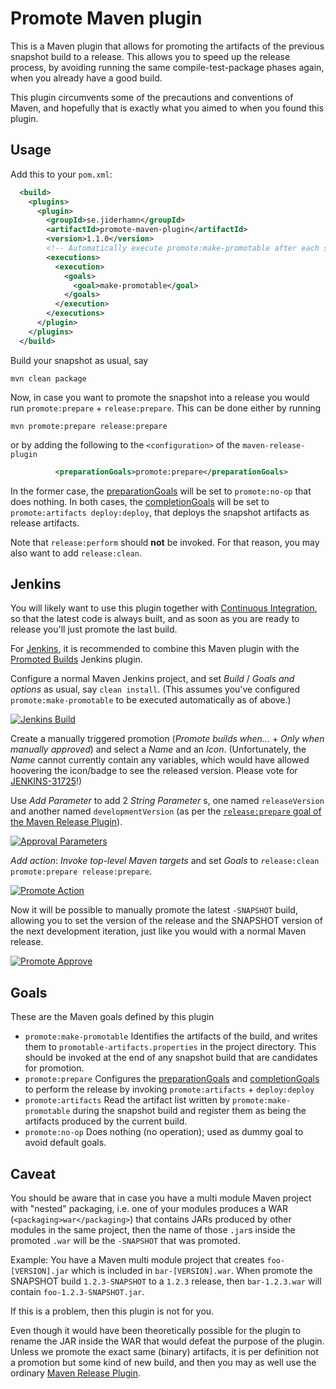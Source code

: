 # Promote Maven plugin

This is a Maven plugin that allows for promoting the artifacts of the previous snapshot build to a release. This allows you to speed
up the release process, by avoiding running the same compile-test-package phases again, when you already have a good build.

This plugin circumvents some of the precautions and conventions of Maven, and hopefully that is exactly what you aimed to when
you found this plugin.
 
## Usage
Add this to your `pom.xml`:
```xml
  <build>
    <plugins>
      <plugin>
        <groupId>se.jiderhamn</groupId>
        <artifactId>promote-maven-plugin</artifactId>
        <version>1.1.0</version>
        <!-- Automatically execute promote:make-promotable after each snapshot build -->
        <executions>
          <execution>
            <goals>
              <goal>make-promotable</goal>
            </goals>
          </execution>
        </executions>
      </plugin>
    </plugins>
  </build>
```

Build your snapshot as usual, say
```
mvn clean package
```

Now, in case you want to promote the snapshot into a release you would run `promote:prepare` + `release:prepare`. This
can be done either by running
```
mvn promote:prepare release:prepare
```
or by adding the following to the `<configuration>` of the `maven-release-plugin`
```xml
          <preparationGoals>promote:prepare</preparationGoals>
```
In the former case, the [preparationGoals](http://maven.apache.org/maven-release/maven-release-plugin/prepare-mojo.html#preparationGoals)
will be set to `promote:no-op` that does nothing. In both cases, the [completionGoals](http://maven.apache.org/maven-release/maven-release-plugin/prepare-mojo.html#completionGoals)
will be set to `promote:artifacts deploy:deploy`, that deploys the snapshot artifacts as release artifacts.

Note that `release:perform` should **not** be invoked. For that reason, you may also want to add `release:clean`.

## Jenkins
You will likely want to use this plugin together with [Continuous Integration](https://en.wikipedia.org/wiki/Continuous_integration),
so that the latest code is always built, and as soon as you are ready to release you'll just promote the last build.

For [Jenkins](https://jenkins.io/), it is recommended to combine this Maven plugin with the 
[Promoted Builds](https://wiki.jenkins-ci.org/display/JENKINS/Promoted+Builds+Plugin) Jenkins plugin.

Configure a normal Maven Jenkins project, and set _Build_ / _Goals and options_ as usual, say `clean install`. (This assumes
you've configured `promote:make-promotable` to be executed automatically as of above.)

[![Jenkins Build](https://cdn.rawgit.com/mjiderhamn/promote-maven-plugin/master/images/jenkins_build_65p.png)](https://cdn.rawgit.com/mjiderhamn/promote-maven-plugin/master/images/jenkins_build.png)

Create a manually triggered promotion (_Promote builds when..._ + _Only when manually approved_) and select a _Name_ and an _Icon_.
(Unfortunately, the _Name_ cannot currently contain any variables, which would have allowed hoovering the icon/badge to see the 
released version. Please vote for [JENKINS-31725](https://issues.jenkins-ci.org/browse/JENKINS-31725)!)

Use _Add Parameter_ to add 2 _String Parameter_ s, one named `releaseVersion` and another named `developmentVersion`
(as per the [`release:prepare` goal of the Maven Release Plugin](https://maven.apache.org/maven-release/maven-release-plugin/prepare-mojo.html)).

[![Approval Parameters](https://cdn.rawgit.com/mjiderhamn/promote-maven-plugin/master/images/jenkins_promote_parameters_65p.png)](https://cdn.rawgit.com/mjiderhamn/promote-maven-plugin/master/images/jenkins_promote_parameters.png)

_Add action_: _Invoke top-level Maven targets_ and set _Goals_ to `release:clean promote:prepare release:prepare`.

[![Promote Action](https://cdn.rawgit.com/mjiderhamn/promote-maven-plugin/master/images/jenkins_promote_actions_65p.png)](https://cdn.rawgit.com/mjiderhamn/promote-maven-plugin/master/images/jenkins_promote_actions.png)

Now it will be possible to manually promote the latest `-SNAPSHOT` build, allowing you to set the version of the release and the
SNAPSHOT version of the next development iteration, just like you would with a normal Maven release. 

[![Promote Approve](https://cdn.rawgit.com/mjiderhamn/promote-maven-plugin/master/images/jenkins_promote_approve_65p.png)](https://cdn.rawgit.com/mjiderhamn/promote-maven-plugin/master/images/jenkins_promote_approve.png)

## Goals
These are the Maven goals defined by this plugin
* `promote:make-promotable` Identifies the artifacts of the build, and writes them to `promotable-artifacts.properties` in the project directory.
 This should be invoked at the end of any snapshot build that are candidates for promotion.
* `promote:prepare` Configures the [preparationGoals](http://maven.apache.org/maven-release/maven-release-plugin/prepare-mojo.html#preparationGoals)
 and [completionGoals](http://maven.apache.org/maven-release/maven-release-plugin/prepare-mojo.html#completionGoals)
 to perform the release by invoking `promote:artifacts` + `deploy:deploy` 
* `promote:artifacts` Read the artifact list written by `promote:make-promotable` during the snapshot build and register 
 them as being the artifacts produced by the current build.
* `promote:no-op` Does nothing (no operation); used as dummy goal to avoid default goals.

## Caveat
You should be aware that in case you have a multi module Maven project with "nested" packaging, i.e. one of your modules produces a 
WAR (`<packaging>war</packaging>`) that contains JARs produced by other modules in the same project, then the name of 
those `.jar`s inside the promoted `.war` will be the `-SNAPSHOT` that was promoted.

Example: You have a Maven multi module project that creates `foo-[VERSION].jar` which is included in `bar-[VERSION].war`.
When promote the SNAPSHOT build `1.2.3-SNAPSHOT` to a `1.2.3` release, then `bar-1.2.3.war` will 
contain `foo-1.2.3-SNAPSHOT.jar`.

If this is a problem, then this plugin is not for you.

Even though it would have been theoretically possible for the plugin to rename the JAR inside the WAR that would defeat the purpose
of the plugin. Unless we promote the exact same (binary) artifacts, it is per definition not a promotion but some kind of new 
build, and then you may as well use the ordinary [Maven Release Plugin](https://maven.apache.org/maven-release/maven-release-plugin/).